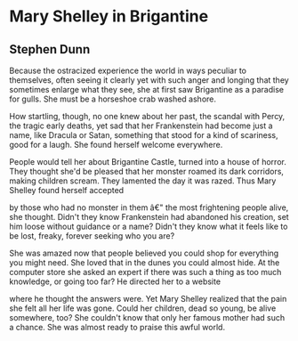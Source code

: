 # Mary Shelley in Brigantine
## Stephen Dunn
Because the ostracized experience the world
in ways peculiar to themselves, often seeing it
clearly yet with such anger and longing
that they sometimes enlarge what they see,
she at first saw Brigantine as a paradise for gulls.
She must be a horseshoe crab washed ashore.

How startling, though, no one knew about her past,
the scandal with Percy, the tragic early deaths,
yet sad that her Frankenstein had become
just a name, like Dracula or Satan, something
that stood for a kind of scariness, good for a laugh.
She found herself welcome everywhere.

People would tell her about Brigantine Castle,
turned into a house of horror. They thought
she'd be pleased that her monster roamed
its dark corridors, making children scream.
They lamented the day it was razed.
Thus Mary Shelley found herself accepted

by those who had no monster in them â€"
the most frightening people alive, she thought.
Didn't they know Frankenstein had abandoned
his creation, set him loose without guidance
or a name? Didn't they know what it feels like
to be lost, freaky, forever seeking who you are?

She was amazed now that people believed
you could shop for everything you might need.
She loved that in the dunes you could almost hide.
At the computer store she asked an expert
if there was such a thing as too much knowledge,
or going too far? He directed her to a website

where he thought the answers were.
Yet Mary Shelley realized that the pain she felt
all her life was gone. Could her children, dead so young,
be alive somewhere, too? She couldn't know
that only her famous mother had such a chance.
She was almost ready to praise this awful world.